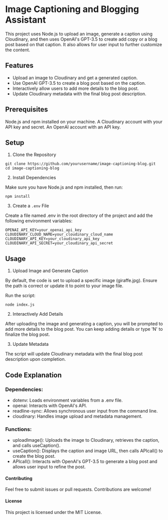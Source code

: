 # Image Captioning and Blogging Assistant
This project uses Node.js to upload an image, generate a caption using Cloudinary, and then uses OpenAI's GPT-3.5 to create add copy or a blog post based on that caption. It also allows for user input to further customize the content.

## Features
- Upload an image to Cloudinary and get a generated caption.
- Use OpenAI GPT-3.5 to create a blog post based on the caption.
- Interactively allow users to add more details to the blog post.
- Update Cloudinary metadata with the final blog post description.

## Prerequisites
Node.js and npm installed on your machine.
A Cloudinary account with your API key and secret.
An OpenAI account with an API key.

## Setup
1. Clone the Repository
```
git clone https://github.com/yourusername/image-captioning-blog.git
cd image-captioning-blog
```
2. Install Dependencies

Make sure you have Node.js and npm installed, then run:
```
npm install
```
3. Create a `.env` File

Create a file named .env in the root directory of the project and add the following environment variables:

```
OPENAI_API_KEY=your_openai_api_key
CLOUDINARY_CLOUD_NAME=your_cloudinary_cloud_name
CLOUDINARY_API_KEY=your_cloudinary_api_key
CLOUDINARY_API_SECRET=your_cloudinary_api_secret
```

## Usage

1. Upload Image and Generate Caption

By default, the code is set to upload a specific image (giraffe.jpg). Ensure the path is correct or update it to point to your image file.

Run the script:

```
node index.js
```

2. Interactively Add Details

After uploading the image and generating a caption, you will be prompted to add more details to the blog post. You can keep adding details or type 'N' to finalize the blog post.

3. Update Metadata

The script will update Cloudinary metadata with the final blog post description upon completion.

## Code Explanation

### Dependencies:
- dotenv: Loads environment variables from a .env file.
- openai: Interacts with OpenAI's API.
- readline-sync: Allows synchronous user input from the command line.
- cloudinary: Handles image upload and metadata management.

### Functions:
- uploadImage(): Uploads the image to Cloudinary, retrieves the caption, and calls useCaption().
- useCaption(): Displays the caption and image URL, then calls APIcall() to create the blog post.
- APIcall(): Interacts with OpenAI's GPT-3.5 to generate a blog post and allows user input to refine the post.

#### Contributing
Feel free to submit issues or pull requests. Contributions are welcome!

#### License
This project is licensed under the MIT License.
